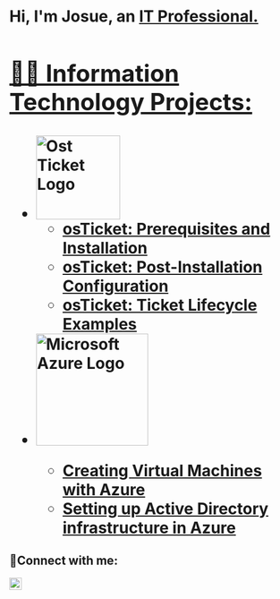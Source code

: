 <h1>Hi, I'm Josue, an <a href="https://linkedin.com/in/josue-vazquez-tech">IT Professional.<//h1>



<h2>👨‍💻 Information Technology Projects:</h2>

- <summary><img width="150" alt="Ost Ticket Logo" src="https://github.com/0xbythesecond/0xbythesecond/assets/23303634/ff860958-dce6-4a33-bd35-34c697e006e4"/></summary>

  - [osTicket: Prerequisites and Installation](https://github.com/joshmadakorcc/osticket-prereqs)
  - [osTicket: Post-Installation Configuration](https://github.com/joshmadakorcc/post-install-config)
  - [osTicket: Ticket Lifecycle Examples](https://github.com/joshmadakorcc/ticket-lifecycle)
- <summary><img width="200" alt="Microsoft Azure Logo" src="https://github.com/0xbythesecond/0xbythesecond/assets/23303634/4efd69b2-7308-40cb-b48d-5e726610d472"/>
  
  - [Creating Virtual Machines with Azure](https://github.com/JosueVazquezTech/Azure-VM-setup-)
  - [Setting up Active Directory infrastructure in Azure](https://github.com/JosueVazquezTech/ADsetup)

<h2>🤳Connect with me:</h2>



[<img align="left" alt="Josue | LinkedIn" width="22px" src="https://cdn.jsdelivr.net/npm/simple-icons@v3/icons/linkedin.svg" />][linkedin]


[linkedin]: https://linkedin.com/in/Josue-vazquez-tech

